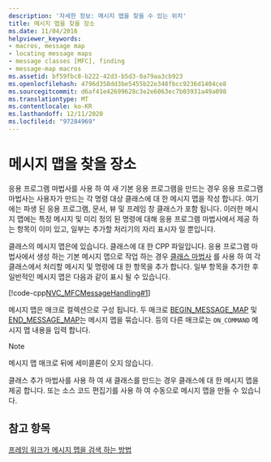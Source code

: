 ```yaml
---
description: '자세한 정보: 메시지 맵을 찾을 수 있는 위치'
title: 메시지 맵을 찾을 장소
ms.date: 11/04/2016
helpviewer_keywords:
- macros, message map
- locating message maps
- message classes [MFC], finding
- message-map macros
ms.assetid: bf59fbc8-b222-42d3-b5d3-0a79aa3cb923
ms.openlocfilehash: 4796d358dd3be5455b22e348fbcc9236d1404ce8
ms.sourcegitcommit: d6af41e42699628c3e2e6063ec7b03931a49a098
ms.translationtype: MT
ms.contentlocale: ko-KR
ms.lasthandoff: 12/11/2020
ms.locfileid: "97284969"
---
```

# <a name="where-to-find-message-maps"></a>메시지 맵을 찾을 장소

응용 프로그램 마법사를 사용 하 여 새 기본 응용 프로그램을 만드는 경우 응용 프로그램 마법사는 사용자가 만드는 각 명령 대상 클래스에 대 한 메시지 맵을 작성 합니다. 여기에는 파생 된 응용 프로그램, 문서, 뷰 및 프레임 창 클래스가 포함 됩니다. 이러한 메시지 맵에는 특정 메시지 및 미리 정의 된 명령에 대해 응용 프로그램 마법사에서 제공 하는 항목이 이미 있고, 일부는 추가할 처리기의 자리 표시자 일 뿐입니다.

클래스의 메시지 맵은에 있습니다. 클래스에 대 한 CPP 파일입니다. 응용 프로그램 마법사에서 생성 하는 기본 메시지 맵으로 작업 하는 경우 [클래스 마법사](reference/mfc-class-wizard.md) 를 사용 하 여 각 클래스에서 처리할 메시지 및 명령에 대 한 항목을 추가 합니다. 일부 항목을 추가한 후 일반적인 메시지 맵은 다음과 같이 표시 될 수 있습니다.

[!code-cpp[NVC_MFCMessageHandling#1](../mfc/codesnippet/cpp/where-to-find-message-maps_1.cpp)]

메시지 맵은 매크로 컬렉션으로 구성 됩니다. 두 매크로 [BEGIN_MESSAGE_MAP](reference/message-map-macros-mfc.md#begin_message_map) 및 [END_MESSAGE_MAP](reference/message-map-macros-mfc.md#end_message_map)는 메시지 맵을 묶습니다. 등의 다른 매크로는 `ON_COMMAND` 메시지 맵 내용을 입력 합니다.

> [!NOTE]
> 메시지 맵 매크로 뒤에 세미콜론이 오지 않습니다.

클래스 추가 마법사를 사용 하 여 새 클래스를 만드는 경우 클래스에 대 한 메시지 맵을 제공 합니다. 또는 소스 코드 편집기를 사용 하 여 수동으로 메시지 맵을 만들 수 있습니다.

## <a name="see-also"></a>참고 항목

[프레임 워크가 메시지 맵을 검색 하는 방법](../mfc/how-the-framework-searches-message-maps.md)
